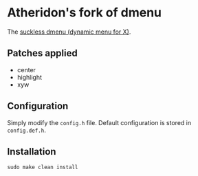# Atheridon's fork of dmenu 

The [suckless dmenu (dynamic menu for X)](https://tools.suckless.org/dmenu/).

## Patches applied

+ center
+ highlight
+ xyw

## Configuration

Simply modify the `config.h` file. 
Default configuration is stored in `config.def.h`.

## Installation

```
sudo make clean install
```

